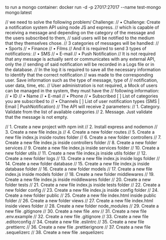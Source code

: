 to run a mongo container:
docker run -d -p 27017:27017 --name test-mongo mongo:latest

// we need to solve the following problem/ Challenge:
// ▪ Challenge: Create a notification system API using node JS and express.
// which is capable of receiving a message and depending on the category of the message and the users subscribed to them,
// said users will be notified to the medium that they themselves chose.
// 3 categories of messages will be handled:
// • Sports
// • Finance
// • Films
// And it is required to send 3 types of notifications:
// • SMS
// • E-mail
// • Push Notification
// It is not required that any message is actually sent or communicates with any external API, only the
// sending of said notification will be recorded in a Logs file or in the database.
// In the log it is required to save all the necessary information to identify that the correct notification
// was made to the corresponding user. Save information such as the type of message, type of
// notification, user data, time, etc.
// User administration is not required, a Mock of users can be managed in the system, they must have the
// following information:
// • ID
// • Name
// • E-mail
// • Phone
// • Subscribed [ ] List of categories you are subscribed to
// • Channels [ ] List of user notification types (SMS | Email | PushNotification)
// The API will receive 2 parameters:
// 1. Category. Validate from the list of available categories
// 2. Message. Just validate that the message is not empty.

// 1. Create a new project with npm init
// 2. Install express and nodemon
// 3. Create a new file index.js
// 4. Create a new folder routes
// 5. Create a new file index.js inside routes folder
// 6. Create a new folder controllers
// 7. Create a new file index.js inside controllers folder
// 8. Create a new folder services
// 9. Create a new file index.js inside services folder
// 10. Create a new folder utils
// 11. Create a new file index.js inside utils folder
// 12. Create a new folder logs
// 13. Create a new file index.js inside logs folder
// 14. Create a new folder database
// 15. Create a new file index.js inside database folder
// 16. Create a new folder models
// 17. Create a new file index.js inside models folder
// 18. Create a new folder middlewares
// 19. Create a new file index.js inside middlewares folder
// 20. Create a new folder tests
// 21. Create a new file index.js inside tests folder
// 22. Create a new folder config
// 23. Create a new file index.js inside config folder
// 24. Create a new folder public
// 25. Create a new file index.html inside public folder
// 26. Create a new folder views
// 27. Create a new file index.html inside views folder
// 28. Create a new folder node_modules
// 29. Create a new file .gitignore
// 30. Create a new file .env
// 31. Create a new file .env.example
// 32. Create a new file .gitignore
// 33. Create a new file .editorconfig
// 34. Create a new file .eslintrc
// 35. Create a new file .prettierrc
// 36. Create a new file .prettierignore
// 37. Create a new file .sequelizerc
// 38. Create a new file .sequelizerc

